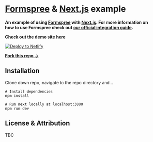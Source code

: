 # [Formspree](https://formspree.io) & [Next.js](https://nextjs.org) example

**An example of using [Formspree](https://formspree.io) with [Next.js](https://nextjs.org). For more information on how to use Formspree check out [our official integration guide](#).**

**[Check out the demo site here](#)**

[![Deploy to Netlify](https://www.netlify.com/img/deploy/button.svg)](https://app.netlify.com/start/deploy?repository=https://github.com/formspree/formspree-example-next)

**[Fork this repo &rarr;](https://github.com/formspree/formspree-example-next/fork)**

## Installation

Clone down repo, navigate to the repo directory and…

```shell
# Install dependencies
npm install

# Run next locally at localhost:3000
npm run dev
```

## License & Attribution

TBC
